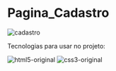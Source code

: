 # Pagina_Cadastro

![cadastro](https://github.com/Patrickcder/Pagina_Cadastro/assets/98431984/dd6f33e7-ed7f-4a92-a3f9-cb0f404a7a97)

Tecnologias para usar no projeto:


![html5-original](https://github.com/Patrickcder/Pagina_Cadastro/assets/98431984/e4845ba7-7e0c-494c-af9a-4293bc2d021e)
![css3-original](https://github.com/Patrickcder/Pagina_Cadastro/assets/98431984/b5e0303c-7291-4d48-9b12-94756b6a0882)
